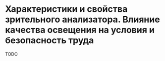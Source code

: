 # Характеристики и свойства зрительного анали­затора. Влияние качества освещения на условия и безопасность труда

TODO

